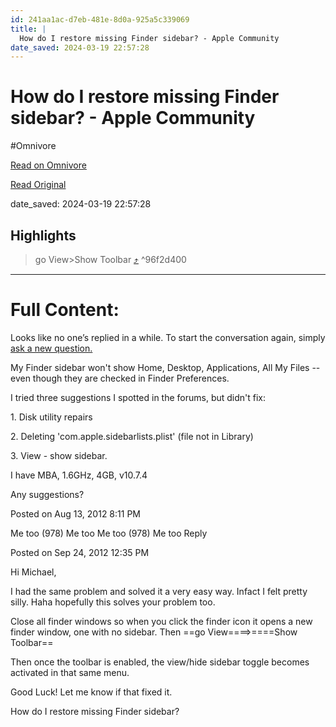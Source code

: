 ```yaml
---
id: 241aa1ac-d7eb-481e-8d0a-925a5c339069
title: |
  How do I restore missing Finder sidebar? - Apple Community
date_saved: 2024-03-19 22:57:28
---
```


# How do I restore missing Finder sidebar? - Apple Community
#Omnivore

[Read on Omnivore](https://omnivore.app/me/how-do-i-restore-missing-finder-sidebar-apple-community-18e59cad306)

[Read Original](https://discussions.apple.com/thread/4206335?sortBy=best)

date_saved: 2024-03-19 22:57:28


## Highlights

> go View>Show Toolbar [⤴️](https://omnivore.app/me/how-do-i-restore-missing-finder-sidebar-apple-community-18e59cad306#96f2d400-f3d6-4b92-b21c-d683c3cf4a6b)  ^96f2d400


--- 

# Full Content: 

 Looks like no one’s replied in a while. To start the conversation again, simply [ask a new question.](https://discussions.apple.com/post/question?communityId=250000076020) 

My Finder sidebar won't show Home, Desktop, Applications, All My Files -- even though they are checked in Finder Preferences.

I tried three suggestions I spotted in the forums, but didn't fix: 

1\. Disk utility repairs

2\. Deleting 'com.apple.sidebarlists.plist' (file not in Library)

3\. View - show sidebar.

I have MBA, 1.6GHz, 4GB, v10.7.4

Any suggestions?

 Posted on Aug 13, 2012 8:11 PM

 Me too (978) Me too  Me too (978) Me too Reply 

 Posted on Sep 24, 2012 12:35 PM

Hi Michael, 

I had the same problem and solved it a very easy way. Infact I felt pretty silly. Haha hopefully this solves your problem too. 

Close all finder windows so when you click the finder icon it opens a new finder window, one with no sidebar. Then ==go View====&gt;====Show Toolbar== 

Then once the toolbar is enabled, the view/hide sidebar toggle becomes activated in that same menu. 

Good Luck! Let me know if that fixed it. 

How do I restore missing Finder sidebar? 
